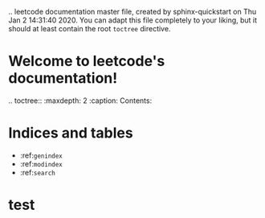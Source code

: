.. leetcode documentation master file, created by
   sphinx-quickstart on Thu Jan  2 14:31:40 2020.
   You can adapt this file completely to your liking, but it should at least
   contain the root `toctree` directive.

Welcome to leetcode's documentation!
====================================

.. toctree::
   :maxdepth: 2
   :caption: Contents:



Indices and tables
==================

* :ref:`genindex`
* :ref:`modindex`
* :ref:`search`

test
=================

